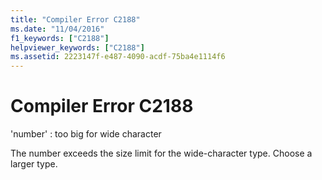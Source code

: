 ```yaml
---
title: "Compiler Error C2188"
ms.date: "11/04/2016"
f1_keywords: ["C2188"]
helpviewer_keywords: ["C2188"]
ms.assetid: 2223147f-e487-4090-acdf-75ba4e1114f6
---
```

# Compiler Error C2188

'number' : too big for wide character

The number exceeds the size limit for the wide-character type. Choose a larger type.